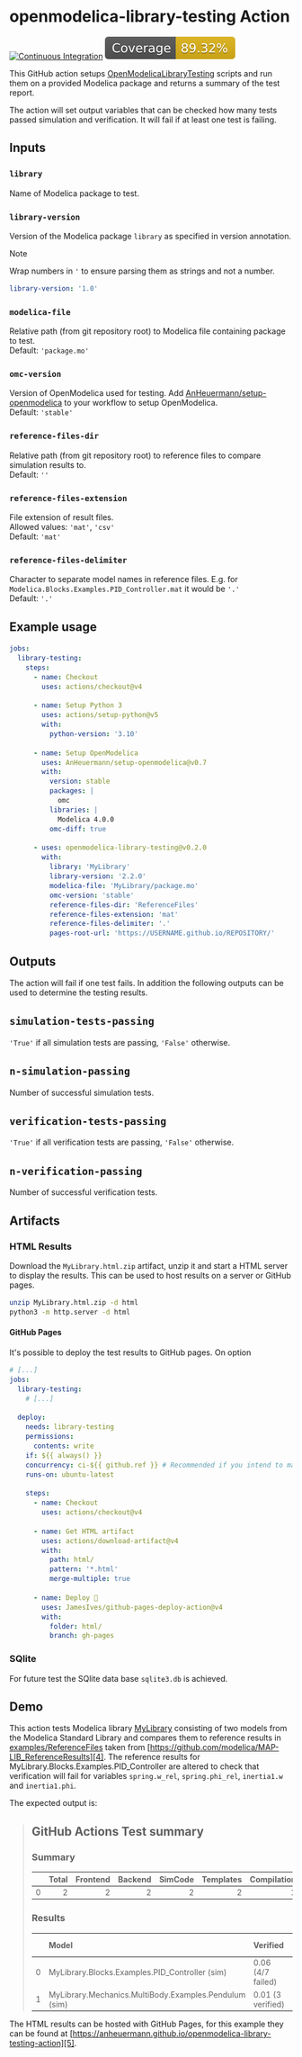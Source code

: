 # openmodelica-library-testing Action

[![Continuous Integration](https://github.com/AnHeuermann/openmodelica-library-testing-action/actions/workflows/ci.yml/badge.svg)][1]
![TS test coverage](badges/coverage.svg)

This GitHub action setups [OpenModelicaLibraryTesting][2]
scripts and run them on a provided Modelica package and returns a summary of the
test report.

The action will set output variables that can be checked how many tests passed
simulation and verification. It will fail if at least one test is failing.

## Inputs

### `library`

Name of Modelica package to test.

### `library-version`

Version of the Modelica package `library` as specified in version
annotation.

> [!NOTE]
> Wrap numbers in `'` to ensure parsing them as strings and not a number.
>
> ```yml
> library-version: '1.0'
> ```

### `modelica-file`

Relative path (from git repository root) to Modelica file containing package to
test.\
Default: `'package.mo'`

### `omc-version`

Version of OpenModelica used for testing.
Add [AnHeuermann/setup-openmodelica][3]
to your workflow to setup OpenModelica.\
Default: `'stable'`

### `reference-files-dir`

Relative path (from git repository root) to reference files to compare
simulation results to.\
Default: `''`

### `reference-files-extension`

File extension of result files.\
Allowed values: `'mat'`, `'csv'`\
Default: `'mat'`

### `reference-files-delimiter`

Character to separate model names in reference files.
E.g. for `Modelica.Blocks.Examples.PID_Controller.mat` it would be `'.'`\
Default: `'.'`

## Example usage

```yaml
jobs:
  library-testing:
    steps:
      - name: Checkout
        uses: actions/checkout@v4

      - name: Setup Python 3
        uses: actions/setup-python@v5
        with:
          python-version: '3.10'

      - name: Setup OpenModelica
        uses: AnHeuermann/setup-openmodelica@v0.7
        with:
          version: stable
          packages: |
            omc
          libraries: |
            Modelica 4.0.0
          omc-diff: true

      - uses: openmodelica-library-testing@v0.2.0
        with:
          library: 'MyLibrary'
          library-version: '2.2.0'
          modelica-file: 'MyLibrary/package.mo'
          omc-version: 'stable'
          reference-files-dir: 'ReferenceFiles'
          reference-files-extension: 'mat'
          reference-files-delimiter: '.'
          pages-root-url: 'https://USERNAME.github.io/REPOSITORY/'
```

## Outputs

The action will fail if one test fails. In addition the following outputs can be
used to determine the testing results.

## `simulation-tests-passing`

`'True'` if all simulation tests are passing, `'False'` otherwise.

## `n-simulation-passing`

Number of successful simulation tests.

## `verification-tests-passing`

`'True'` if all verification tests are passing, `'False'` otherwise.

## `n-verification-passing`

Number of successful verification tests.

## Artifacts

### HTML Results

Download the `MyLibrary.html.zip` artifact, unzip it and start a HTML server to
display the results. This can be used to host results on a server or GitHub
pages.

```bash
unzip MyLibrary.html.zip -d html
python3 -m http.server -d html
```

#### GitHub Pages

It's possible to deploy the test results to GitHub pages. On option

```yml
# [...]
jobs:
  library-testing:
    # [...]

  deploy:
    needs: library-testing
    permissions:
      contents: write
    if: ${{ always() }}
    concurrency: ci-${{ github.ref }} # Recommended if you intend to make multiple deployments in quick succession.
    runs-on: ubuntu-latest

    steps:
      - name: Checkout
        uses: actions/checkout@v4

      - name: Get HTML artifact
        uses: actions/download-artifact@v4
        with:
          path: html/
          pattern: '*.html'
          merge-multiple: true

      - name: Deploy 🚀
        uses: JamesIves/github-pages-deploy-action@v4
        with:
          folder: html/
          branch: gh-pages
```

### SQlite

For future test the SQlite data base `sqlite3.db` is achieved.

## Demo

This action tests Modelica library [MyLibrary](examples/MyLibrary/package.mo)
consisting of two models from the Modelica Standard Library and compares them to
reference results in [examples/ReferenceFiles](examples/ReferenceFiles) taken
from
[https://github.com/modelica/MAP-LIB_ReferenceResults][4].
The reference results for MyLibrary.Blocks.Examples.PID_Controller are altered
to check that verification will fail for variables `spring.w_rel`,
`spring.phi_rel`, `inertia1.w` and `inertia1.phi`.

The expected output is:

> ## GitHub Actions Test summary
>
> ### Summary
>
> |    |   Total |   Frontend |   Backend |   SimCode |   Templates |   Compilation |   Simulation |   Verification |
> |---:|--------:|-----------:|----------:|----------:|------------:|--------------:|-------------:|---------------:|
> |  0 |       2 |          2 |         2 |         2 |           2 |             2 |            2 |              1 |
>
> ### Results
>
> |    | Model                                                 | Verified          |   Simulate |   Total buildModel |   Parsing |   Frontend |   Backend |   SimCode |   Templates |   Compile |
> |---:|:------------------------------------------------------|:------------------|-----------:|-------------------:|----------:|-----------:|----------:|----------:|------------:|----------:|
> |  0 | MyLibrary.Blocks.Examples.PID_Controller (sim)        | 0.06 (4/7 failed) |       0.03 |               2.46 |      1.86 |       0.23 |      0.03 |      0.01 |        0.03 |      2.16 |
> |  1 | MyLibrary.Mechanics.MultiBody.Examples.Pendulum (sim) | 0.01 (3 verified) |       0.26 |               3.37 |      1.86 |       0.25 |      0.37 |      0.02 |        0.05 |      2.67 |

The HTML results can be hosted with GitHub Pages, for this example they can be
found at
[https://anheuermann.github.io/openmodelica-library-testing-action][5].

[1]: https://github.com/AnHeuermann/openmodelica-library-testing-action/actions/workflows/ci.yml
[2]: https://github.com/OpenModelica/OpenModelicaLibraryTesting
[3]: https://github.com/AnHeuermann/setup-openmodelica#available-openmodelica-versions
[4]: https://github.com/modelica/MAP-LIB_ReferenceResults/blob/v4.0.0
[5]: https://anheuermann.github.io/openmodelica-library-testing-action/

